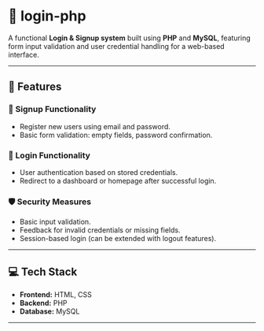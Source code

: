 # 🔐 login-php

A functional **Login & Signup system** built using **PHP** and **MySQL**, featuring form input validation and user credential handling for a  web-based interface.


---

## 🚀 Features

### 🧾 Signup Functionality
- Register new users using email and password.
- Basic form validation: empty fields, password confirmation.

### 🔑 Login Functionality
- User authentication based on stored credentials.
- Redirect to a dashboard or homepage after successful login.

### 🛡️ Security Measures
- Basic input validation.
- Feedback for invalid credentials or missing fields.
- Session-based login (can be extended with logout features).

---

## 💻 Tech Stack

- **Frontend:** HTML, CSS
- **Backend:** PHP
- **Database:** MySQL

---


